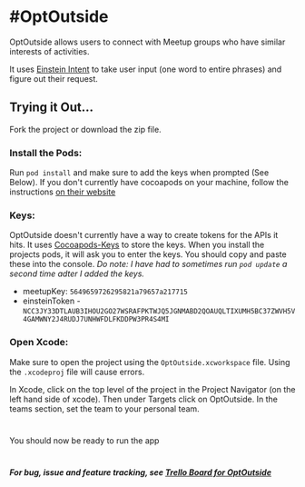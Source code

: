 # #OptOutside #

OptOutside allows users to connect with Meetup groups who have similar interests of activities.

It uses [Einstein Intent](https://www.salesforce.com/products/einstein/overview/) to take user input (one word to entire phrases) and figure out their request. 

## Trying it Out...
Fork the project or download the zip file. 

### Install the Pods:
Run `pod install` and make sure to add the keys when prompted (See Below). If you don't currently have cocoapods on your machine, follow the instructions [on their website](https://cocoapods.org)

### Keys:
OptOutside doesn't currently have a way to create tokens for the APIs it hits. It uses [Cocoapods-Keys](https://github.com/orta/cocoapods-keys) to store the keys. When you install the projects pods, it will ask you to enter the keys. You should copy and paste these into the console. _Do note: I have had to sometimes run `pod update` a second time adter I added the keys._
 - meetupKey: `5649659726295821a79657a217715`
 - einsteinToken - `NCC3JY33DTLAUB3IHOU2GO27WSRAFPKTWJQ5JGNMABD2QOAUQLTIXUMH5BC37ZWVH5V4GAMWNY2J4RUDJ7UNHWFDLFKDDPW3PR4S4MI`

 ### Open Xcode:
Make sure to open the project using the `OptOutside.xcworkspace` file. Using the `.xcodeproj` file will cause errors. 

In Xcode, click on the top level of the project in the Project Navigator (on the left hand side of xcode). Then under Targets click on OptOutside. In the teams section, set the team to your personal team. 

#
You should now be ready to run the app
#

##### _For bug, issue and feature tracking, see [Trello Board for OptOutside](https://trello.com/b/70QnQif1/optoutside)_